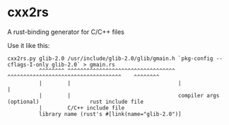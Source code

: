 cxx2rs
======

A rust-binding generator for C/C++ files

Use it like this:

    cxx2rs.py glib-2.0 /usr/include/glib-2.0/glib/gmain.h `pkg-config --cflags-I-only glib-2.0` > gmain.rs
              ^^^^^^^^ ^^^^^^^^^^^^^^^^^^^^^^^^^^^^^^^^^^ ^^^^^^^^^^^^^^^^^^^^^^^^^^^^^^^^^^^^    ^^^^^^^^
              |        |                                  |                                       |
              |        |                                  compiler args (optional)                rust include file
              |        C/C++ include file
              library name (rust's #[link(name="glib-2.0")]
